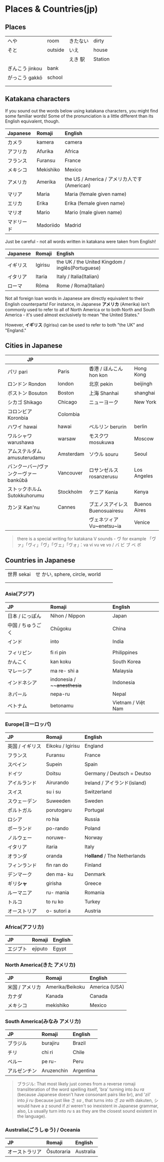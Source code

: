 # Places & Countries\(jp\)

## Places

|                 |         |          |         |
| --------------- | ------- | -------- | ------- |
| へや            | room    | きたない | dirty   |
| そと            | outside | いえ     | house   |
|                 |         | えき 駅  | Station |
| ぎんこう jinkou | bank    |          |         |
| がっこう gakkō  | school  |          |         |
|                 |         |          |         |
|                 |         |          |         |

## Katakana characters

If you sound out the words below using katakana characters, you might find some familiar words! Some of the pronunciation is a little different than its English equivalent, though.

| Japanese | Romaji | English |
| :--- | :--- | :--- |
| カメラ | kamera | camera |
| アフリカ | Afurika | Africa |
| フランス | Furansu | France |
| メキシコ | Mekishiko | Mexico |
| アメリカ | Amerika | the US / America / アメリカ人です\(American) |
| マリア | Maria | Maria \(female given name\) |
| エリカ | Erika | Erika \(female given name\) |
| マリオ | Mario | Mario \(male given name\) |
| マドリード | Madoriido | Madrid |

Just be careful - not all words written in katakana were taken from English!

| Japanese | Romaji | English |
| :--- | :--- | :--- |
| イギリス | Igirisu | the UK / the United Kingdom / inglês(Portuguese) |
| イタリア | Itaria | Italy / Italia(Italian) |
| ローマ | Rōma | Rome / Roma(Italian) |

Not all foreign loan words in Japanese are directly equivalent to their English counterparts! For instance, in Japanese **アメリカ** \(Amerika\) isn't commonly used to refer to all of North America or to both North and South America - it's used almost exclusively to mean "the United States." 

However, **イギリス** \(Igirisu\) can be used to refer to both "the UK" and "England."

## Cities in Japanese

| JP                                     |           |                                 |              |
| -------------------------------------- | --------- | ------------------------------- | ------------ |
| パリ pari                              | Paris     | 香港 / ほんこん  hon kon        | Hong Kong    |
| ロンドン Rondon                        | london    | 北京 pekin                      | beijingh     |
| ボストン Bosuton                       | Boston    | 上海  Shanhai                   | shanghai     |
| シカゴ  Shikago                        | Chicago   | ニューヨーク                    | New York     |
| コロンビア Koronbia                    | Colombia  |                                 |              |
| ハワイ hawai                           | hawai     | ベルリン berurin                | berlin       |
| ワルシャワ warushawa                   | warsaw    | モスクワ mosukuwa               | Moscow       |
| アムステルダム  amusuterudamu          | Amsterdam | ソウル souru                    | Seoul        |
| バンクーバー/ヴァンクーヴァー  bankūbā | Vancouver | ロサンゼルス rosanzerusu        | Los Angeles  |
| ストックホルム Sutokkuhorumu           | Stockholm | ケニア Kenia                    | Kenya        |
| カンヌ  Kan'nu                         | Cannes    | ブエノスアイレス  Buenosuairesu | Buenos Aires |
|                                        |           | ヴェネツィア Vu~enetsu~ia       | Venice       |

> there is a special writing for katakana V sounds -  ヴ for example 「ヴァ」「ヴィ」「ヴ」「ヴェ」「ヴォ」：va vi vu ve vo / バ ビ ブ ベ ボ

## Countries in Japanese

|            |                                |      |      |
| ---------- | ------------------------------ | ---- | ---- |
| 世界 sekai | せ かい, sphere, circle, world |      |      |
|            |                                |      |      |
|            |                                |      |      |



### Asia\(アジア\)

| JP | Romaji | English |
| :--- | :--- | :--- |
| 日本 / にっぽん | Nihon / Nippon | Japan |
| 中国 / ちゅうごく | Chūgoku | China |
| インド | into | India |
|  |  |  |
| フィリピン | fi ri pin | Philippines |
| かんこく | kan koku | South Korea |
| マレーシア | ma re- shi a | Malaysia |
| インドネシア | indonesia / ~~~~anesthesia~~ | Indonesia |
| ネパール | nepa-ru | Nepal |
| ベトナム | betonamu | Vietnam / Việt Nam |

### Europe\(ヨーロッパ\)

| JP | Romaji | English |
| :--- | :--- | :--- |
| 英国 / イギリス | Eikoku / Igirisu | England |
| フランス | Furansu | France |
| スペイン | Supein | Spain |
| ドイツ | Doitsu | Germany / Deutsch = Deutso |
| アイルランド | Airurando | Ireland / アイランド(island) |
| スイス | su i su | Switzerland |
| スウェーデン | Suweeden | Sweden |
| ポルトガル | porutogaru | Portugal |
| ロシア | ro hia | Russia |
| ポーランド | po-rando | Poland |
| ノルウェー | noruwe- | Norway |
| イタリア | itaria | Italy |
| オランダ | oranda | H**olland** / The Netherlands |
| フィンランド | fin ran do | Finland |
| デンマーク | den ma- ku | Denmark |
| ギリ**シャ** | girisha | Greece |
| ルーマニア | ru- mania | Romania |
| トルコ | to ru ko | Turkey |
| オーストリア | o- sutori a | Austria |

### Africa\(アフリカ\)

| JP | Romaji | English |
| :--- | :--- | :--- |
| エジプト | ejiputo | Egypt |

### North America\(きた アメリカ\)

| JP | Romaji | English |
| :--- | :--- | :--- |
| 米国 / アメリカ | Amerika/Beikoku | America \(USA\) |
| カナダ | Kanada | Canada |
| メキシコ | mekishiko | Mexico |

### South America\(みなみ アメリカ\)

| JP | Romaji | English |
| :--- | :--- | :--- |
| ブラジル | burajiru | Brazil |
| チリ | chi ri | Chile |
| ペルー | pe ru- | Peru |
| アルゼンチン | Aruzenchin | Argentina |

> ブラジル: That most likely just comes from a reverse romaji transliteration of the word spelling itself, 'bra' turning into *bu ra* (because Japanese doesn't have consonant pairs like br), and 'zil' into *ji ru* (because just like さ *sa* , that turns into ざ *za* with dakuten, シ would have a z sound if *zi* weren't so inexistent in Japanese grammar, also, Ls usually turn into *ru* s as they are the closest sound existent in the language).

### Australia\(ごうしゅう\) / Oceania

| JP | Romaji | English |
| :--- | :--- | :--- |
| オーストラリア | Ōsutoraria | Australia |

